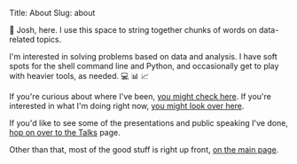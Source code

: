 Title: About
Slug: about

👋  Josh, here. I use this space to string together chunks of words on data-related topics. 

I'm interested in solving problems based on data and analysis. I have soft spots for the shell command line and Python, and occasionally get to play with heavier tools, as needed. 💻 📊 📈 

If you're curious about where I've been, [you might check here](https://www.linkedin.com/in/joshuamontague). If you're interested in what I'm doing right now, [you might look over here](https://twitter.com/jrmontag). 

If you'd like to see some of the presentations and public speaking I've done, [hop on over to the Talks](http://joshmontague.com/pages/talks) page. 

Other than that, most of the good stuff is right up front, [on the main page](http://joshmontague.com/). 

